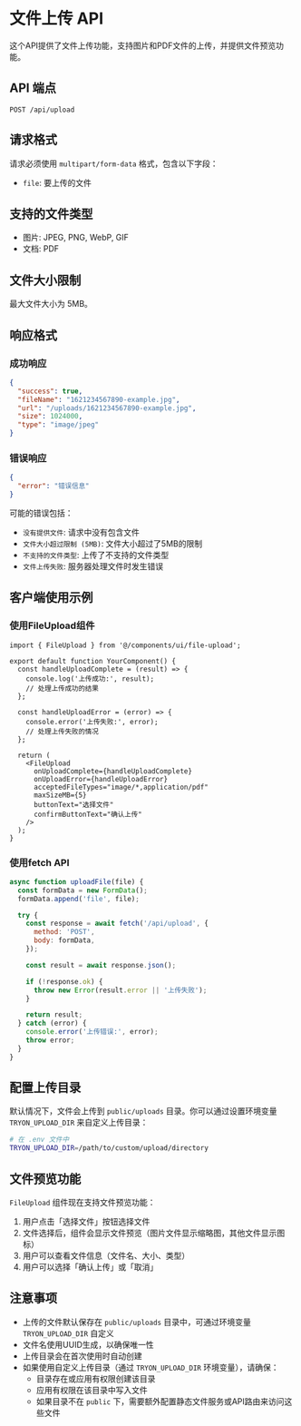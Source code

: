 # 文件上传 API

这个API提供了文件上传功能，支持图片和PDF文件的上传，并提供文件预览功能。

## API 端点

```
POST /api/upload
```

## 请求格式

请求必须使用 `multipart/form-data` 格式，包含以下字段：

- `file`: 要上传的文件

## 支持的文件类型

- 图片: JPEG, PNG, WebP, GIF
- 文档: PDF

## 文件大小限制

最大文件大小为 5MB。

## 响应格式

### 成功响应

```json
{
  "success": true,
  "fileName": "1621234567890-example.jpg",
  "url": "/uploads/1621234567890-example.jpg",
  "size": 1024000,
  "type": "image/jpeg"
}
```

### 错误响应

```json
{
  "error": "错误信息"
}
```

可能的错误包括：

- `没有提供文件`: 请求中没有包含文件
- `文件大小超过限制 (5MB)`: 文件大小超过了5MB的限制
- `不支持的文件类型`: 上传了不支持的文件类型
- `文件上传失败`: 服务器处理文件时发生错误

## 客户端使用示例

### 使用FileUpload组件

```tsx
import { FileUpload } from '@/components/ui/file-upload';

export default function YourComponent() {
  const handleUploadComplete = (result) => {
    console.log('上传成功:', result);
    // 处理上传成功的结果
  };

  const handleUploadError = (error) => {
    console.error('上传失败:', error);
    // 处理上传失败的情况
  };

  return (
    <FileUpload
      onUploadComplete={handleUploadComplete}
      onUploadError={handleUploadError}
      acceptedFileTypes="image/*,application/pdf"
      maxSizeMB={5}
      buttonText="选择文件"
      confirmButtonText="确认上传"
    />
  );
}
```

### 使用fetch API

```javascript
async function uploadFile(file) {
  const formData = new FormData();
  formData.append('file', file);

  try {
    const response = await fetch('/api/upload', {
      method: 'POST',
      body: formData,
    });

    const result = await response.json();

    if (!response.ok) {
      throw new Error(result.error || '上传失败');
    }

    return result;
  } catch (error) {
    console.error('上传错误:', error);
    throw error;
  }
}
```

## 配置上传目录

默认情况下，文件会上传到 `public/uploads` 目录。你可以通过设置环境变量 `TRYON_UPLOAD_DIR` 来自定义上传目录：

```bash
# 在 .env 文件中
TRYON_UPLOAD_DIR=/path/to/custom/upload/directory
```

## 文件预览功能

`FileUpload` 组件现在支持文件预览功能：

1. 用户点击「选择文件」按钮选择文件
2. 文件选择后，组件会显示文件预览（图片文件显示缩略图，其他文件显示图标）
3. 用户可以查看文件信息（文件名、大小、类型）
4. 用户可以选择「确认上传」或「取消」

## 注意事项

- 上传的文件默认保存在 `public/uploads` 目录中，可通过环境变量 `TRYON_UPLOAD_DIR` 自定义
- 文件名使用UUID生成，以确保唯一性
- 上传目录会在首次使用时自动创建
- 如果使用自定义上传目录（通过 `TRYON_UPLOAD_DIR` 环境变量），请确保：
  - 目录存在或应用有权限创建该目录
  - 应用有权限在该目录中写入文件
  - 如果目录不在 `public` 下，需要额外配置静态文件服务或API路由来访问这些文件